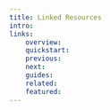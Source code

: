 ```yaml
---
title: Linked Resources
intro:
links:
    overview:
    quickstart:
    previous:
    next:
    guides:
    related:
    featured:
---
```

